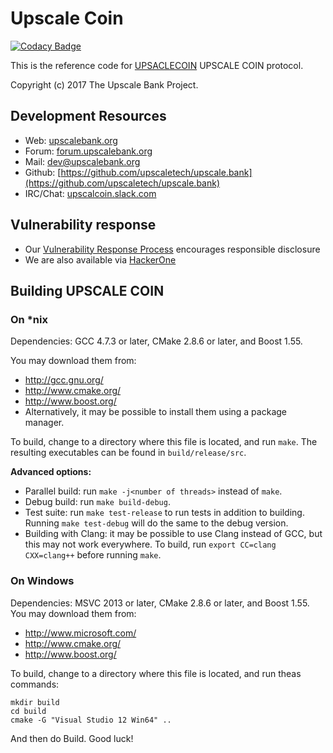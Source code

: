 # Upscale Coin

[![Codacy Badge](https://api.codacy.com/project/badge/Grade/cc572aaff25647fcbea2fd02feb4cc93)](https://www.codacy.com/app/upscaletech/upscale.bank?utm_source=github.com&utm_medium=referral&utm_content=upscaletech/upscale.bank&utm_campaign=badger)

This is the reference code for [UPSACLECOIN](https://upscalebank.org) UPSCALE COIN protocol.

Copyright (c) 2017 The Upscale Bank Project.


## Development Resources

-  Web: [upscalebank.org](https://upsscalebank.org)
-  Forum: [forum.upscalebank.org](https://forum.upscalebank.org)
-  Mail: [dev@upscalebank.org](mailto:dev@upscalebank.org)
-  Github: [https://github.com/upscaletech/upscale.bank](https://github.com/upscaletech/upscale.bank)
-  IRC/Chat: [upscalcoin.slack.com](https://upscalecoin.slack.com)

## Vulnerability response

- Our [Vulnerability Response Process](https://github.com/upscaltech/meta/blob/master/VULNERABILITY_RESPONSE_PROCESS.md) encourages responsible disclosure
- We are also available via [HackerOne](https://hackerone.com/monero)
 




## Building UPSCALE COIN 

### On *nix

Dependencies: GCC 4.7.3 or later, CMake 2.8.6 or later, and Boost 1.55.

You may download them from:

* http://gcc.gnu.org/
* http://www.cmake.org/
* http://www.boost.org/
* Alternatively, it may be possible to install them using a package manager.

To build, change to a directory where this file is located, and run `make`. The resulting executables can be found in `build/release/src`.

**Advanced options:**

* Parallel build: run `make -j<number of threads>` instead of `make`.
* Debug build: run `make build-debug`.
* Test suite: run `make test-release` to run tests in addition to building. Running `make test-debug` will do the same to the debug version.
* Building with Clang: it may be possible to use Clang instead of GCC, but this may not work everywhere. To build, run `export CC=clang CXX=clang++` before running `make`.

### On Windows
Dependencies: MSVC 2013 or later, CMake 2.8.6 or later, and Boost 1.55. You may download them from:

* http://www.microsoft.com/
* http://www.cmake.org/
* http://www.boost.org/

To build, change to a directory where this file is located, and run theas commands: 
```
mkdir build
cd build
cmake -G "Visual Studio 12 Win64" ..
```

And then do Build.
Good luck!